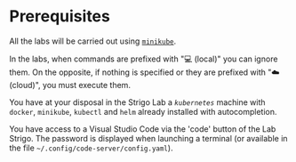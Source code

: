 
# Prerequisites

All the labs will be carried out using [`minikube`](https://minikube.sigs.k8s.io/).

In the labs, when commands are prefixed with "💻 (local)" you can ignore them.
On the opposite, if nothing is specified or they are prefixed with "☁️ (cloud)", you must execute them.

You have at your disposal in the Strigo Lab a _`kubernetes`_ machine with `docker`, `minikube`, `kubectl` and `helm` already installed with autocompletion.

You have access to a Visual Studio Code via the 'code' button of the Lab Strigo.
The password is displayed when launching a terminal (or available in the file `~/.config/code-server/config.yaml`).

<div class="pb"></div>
